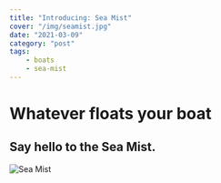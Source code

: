 ```yaml
---
title: "Introducing: Sea Mist"
cover: "/img/seamist.jpg"
date: "2021-03-09"
category: "post"
tags:
    - boats
    - sea-mist
---
```


# Whatever floats your boat

## Say hello to the Sea Mist.

<img alt="Sea Mist" src="/img/seamist.jpg">